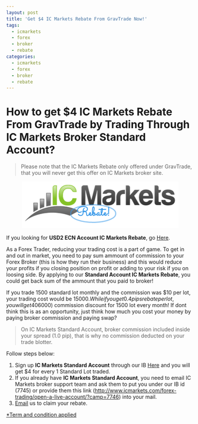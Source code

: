 ```yaml
---
layout: post
title: 'Get $4 IC Markets Rebate From GravTrade Now!'
tags:
  - icmarkets
  - forex
  - broker
  - rebate
categories:
  - icmarkets
  - forex
  - broker
  - rebate
---
```

# How to get $4 IC Markets Rebate From GravTrade by Trading Through IC Markets Broker Standard Account?
> Please note that the IC Markets Rebate only offered under GravTrade, that you will never get this offer on IC Markets broker site.

<div align="center">
<img alt="Standard Account IC Markets Rebate" src="/static/img/general-image/ic-markets-rebate.PNG" title="Standard Account IC Markets Rebate">
</div>

If you looking for **USD2 ECN Account IC Markets Rebate**, go [Here](http://www.gravtrade.com/icmarkets/forex/broker/rebate/2016/10/04/icmarkets-broker-ecn-account-rebate.html "IC Markets ECN Account Rebate").

As a Forex Trader, reducing your trading cost is a part of game. To get in and out in market, you need to pay sum ammount of commission to your Forex Broker (this is how they run their business) and this would reduce your profits if you closing position on profit or adding to your risk if you on loosing side. By applying to our **Standard Account IC Markets Rebate**, you could get back sum of the ammount that you paid to broker! 

If you trade 1500 standard lot monthly and the commission was $10 per lot, your trading cost would be $15000. While if you get 0.4 pips rebate per lot, you will get 40% ($6000) commission discount for 1500 lot every month! If dont think this is as an opportunity, just think how much you cost your money by paying broker commission and paying swap?

> On IC Markets Standard Account, broker commission included inside your spread (1.0 pip), that is why no commission deducted on your trade blotter.

Follow steps below:

1. Sign up **IC Markets Standard Account** through our IB [Here](http://www.icmarkets.com/forex-trading/open-a-live-account/?camp=7746 "Here") and you will get $4 for every 1 Standard Lot traded.
2. If you already have **IC Markets Standard Account**, you need to email IC Markets broker support team and ask them to put you under our IB id (7745) or provide them this link (http://www.icmarkets.com/forex-trading/open-a-live-account/?camp=7746) into your mail.
3. [Email](http://www.gravtrade.com/contact "Email") us to claim your rebate.

[*Term and condition applied](http://www.gravtrade.com/term-and-condition/ "Term and condition applied")
